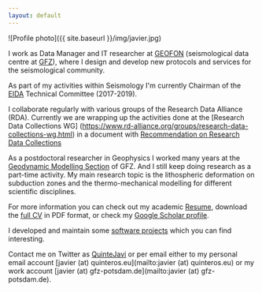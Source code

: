 ```yaml
---
layout: default
---
```


![Profile photo]({{ site.baseurl }}/img/javier.jpg)

I work as Data Manager and IT researcher at
[GEOFON](http://geofon.gfz-potsdam.de) (seismological data centre at
[GFZ](http://www.gfz-potsdam.de)), where I design and develop new protocols
and services for the seismological community.

As part of my activities within Seismology I'm currently Chairman of the
[EIDA](http://www.orfeus-eu.org/data/eida/structure/) Technical Committee (2017-2019).

I collaborate regularly with various groups of the Research Data Alliance (RDA).
Currently we are wrapping up the activities done at the [Research Data Collections WG]
(https://www.rd-alliance.org/groups/research-data-collections-wg.html) in a document
with [Recommendation on Research Data Collections](https://www.rd-alliance.org/group/research-data-collections-wg/outcomes/rda-research-data-collections-wg-recommendations)

As a postdoctoral researcher in Geophysics I worked many years at the
[Geodynamic Modelling
Section](http://www.gfz-potsdam.de/en/section/geodynamic-modeling/) of GFZ. And
I still keep doing research as a part-time activity. My main research topic is
the lithospheric deformation on subduction zones and the thermo-mechanical
modelling for different scientific disciplines.

For more information you can check out my academic [Resume](/2-resume.html),
download the [full CV](/static/Quinteros-CV.pdf) in PDF format, or check my
[Google Scholar
profile](https://scholar.google.com/citations?user=8o4y6EKnIh0C&hl=es).

I developed and maintain some [software projects](/4-software.html) which you can
find interesting.

Contact me on Twitter as [QuinteJavi](http://twitter.com/QuinteJavi) or per
email either to my personal email account [javier (at)
quinteros.eu](mailto:javier (at) quinteros.eu) or my work account [javier (at)
gfz-potsdam.de](mailto:javier (at) gfz-potsdam.de).
